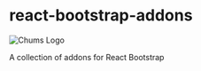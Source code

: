 # react-bootstrap-addons
![Chums Logo](https://intranet.chums.com/images/chums/chums-badge-120x120.png "Chums Logo")

A collection of addons for React Bootstrap

